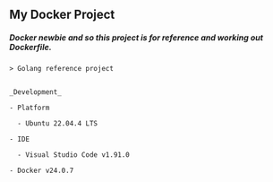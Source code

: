 ## My Docker Project

##### **Docker newbie** and so this project is for reference and working out Dockerfile.

```
> Golang reference project


_Development_

- Platform

  - Ubuntu 22.04.4 LTS

- IDE

  - Visual Studio Code v1.91.0

- Docker v24.0.7
```
